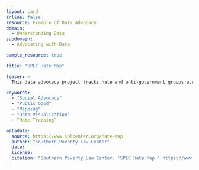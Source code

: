 ```yaml
---
layout: card
inline: false
resource: Example of Data Advocacy
domain:
  - Understanding Data
subdomain:
  - Advocating with Data

sample_resource: true

title: "SPLC Hate Map"

teaser: >
  This data advocacy project tracks hate and anti-government groups across the United States. 

keywords:
  - "Social Advocacy"
  - "Public Good"
  - "Mapping"
  - "Data Visualization"
  - “Hate Tracking”

metadata:
  source: https://www.splcenter.org/hate-map
  author: "Southern Poverty Law Center"
  date: 
  license:
  citation: "Southern Poverty Law Center. 'SPLC Hate Map.' https://www.splcenter.org/hate-map. Accessed on 20 June 2023.”
---
```

